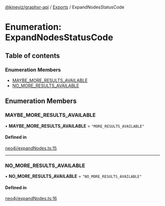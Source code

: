 [@kineviz/graphxr-api](../README.md) / [Exports](../modules.md) / ExpandNodesStatusCode

# Enumeration: ExpandNodesStatusCode

## Table of contents

### Enumeration Members

- [MAYBE\_MORE\_RESULTS\_AVAILABLE](ExpandNodesStatusCode.md#maybe_more_results_available)
- [NO\_MORE\_RESULTS\_AVAILABLE](ExpandNodesStatusCode.md#no_more_results_available)

## Enumeration Members

### MAYBE\_MORE\_RESULTS\_AVAILABLE

• **MAYBE\_MORE\_RESULTS\_AVAILABLE** = ``"MORE_RESULTS_AVAILABLE"``

#### Defined in

[neo4j/expandNodes.ts:15](https://bitbucket.org/kineviz/graphxr-api/src/3b69512/src/neo4j/expandNodes.ts#lines-15)

___

### NO\_MORE\_RESULTS\_AVAILABLE

• **NO\_MORE\_RESULTS\_AVAILABLE** = ``"NO_MORE_RESULTS_AVAILABLE"``

#### Defined in

[neo4j/expandNodes.ts:16](https://bitbucket.org/kineviz/graphxr-api/src/3b69512/src/neo4j/expandNodes.ts#lines-16)
